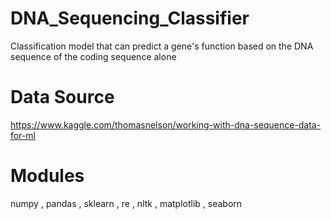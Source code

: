# DNA_Sequencing_Classifier

Classification model that can predict a gene's function based on the DNA sequence of the coding sequence alone

# Data Source

https://www.kaggle.com/thomasnelson/working-with-dna-sequence-data-for-ml

# Modules<br>

numpy , pandas , sklearn , re , nltk , matplotlib , seaborn

